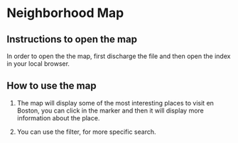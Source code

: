 Neighborhood Map
===========================

Instructions to open the map
---------------------------

In order to open the the map,  first discharge the file and  then open the index in your local browser.

How to use the map
---------------------------

1. The map will display some of the most interesting places to visit en Boston, you can click in the marker and then it will display more information about the place.

2. You can use the filter, for more specific search.

